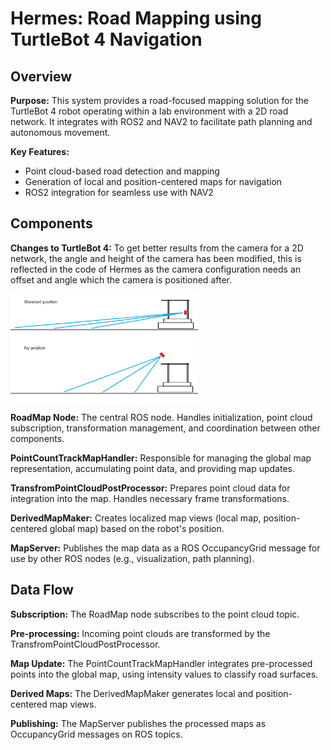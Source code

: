 # Hermes: Road Mapping using TurtleBot 4 Navigation

## Overview

**Purpose:**
This system provides a road-focused mapping solution for the TurtleBot 4 robot operating within a lab environment with a 2D road network. It integrates with ROS2 and NAV2 to facilitate path planning and autonomous movement.

**Key Features:**
* Point cloud-based road detection and mapping
* Generation of local and position-centered maps for navigation
* ROS2 integration for seamless use with NAV2

## Components

**Changes to TurtleBot 4:**
To get better results from the camera for a 2D network, the angle and height of the camera has been modified, this is reflected in the code of Hermes as the camera configuration needs an offset and angle which the camera is positioned after.  

<img src="../Assets/Images/Turtlebot4/Hardware/cameraPos.png" width=300>  



**RoadMap Node:** The central ROS node. Handles initialization, point cloud subscription, transformation management, and coordination between other components.  

**PointCountTrackMapHandler:** Responsible for managing the global map representation, accumulating point data, and providing map updates.

**TransfromPointCloudPostProcessor:** Prepares point cloud data for integration into the map. Handles necessary frame transformations.

**DerivedMapMaker:** Creates localized map views (local map, position-centered global map) based on the robot's position.

**MapServer:** Publishes the map data as a ROS OccupancyGrid message for use by other ROS nodes (e.g., visualization, path planning).

## Data Flow
**Subscription:** The RoadMap node subscribes to the point cloud topic.

**Pre-processing:** Incoming point clouds are transformed by the TransfromPointCloudPostProcessor.

**Map Update:** The PointCountTrackMapHandler integrates pre-processed points into the global map, using intensity values to classify road surfaces.

**Derived Maps:** The DerivedMapMaker generates local and position-centered map views.

**Publishing:** The MapServer publishes the processed maps as OccupancyGrid messages on ROS topics.



